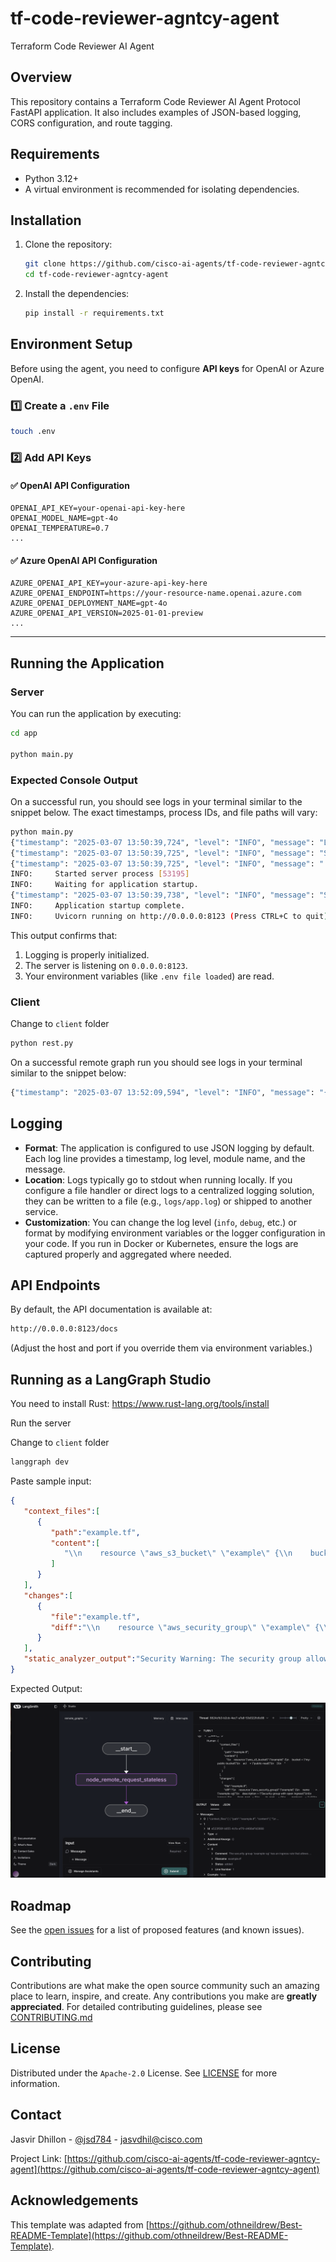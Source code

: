 # tf-code-reviewer-agntcy-agent
Terraform Code Reviewer AI Agent

## Overview

This repository contains a Terraform Code Reviewer AI Agent Protocol FastAPI application. It also includes examples of JSON-based logging, CORS configuration, and route tagging.

## Requirements

- Python 3.12+
- A virtual environment is recommended for isolating dependencies.

## Installation

1. Clone the repository:

   ```bash
   git clone https://github.com/cisco-ai-agents/tf-code-reviewer-agntcy-agent
   cd tf-code-reviewer-agntcy-agent
   ```

2. Install the dependencies:

   ```bash
   pip install -r requirements.txt
   ```

## Environment Setup

Before using the agent, you need to configure **API keys** for OpenAI or Azure OpenAI.

### **1️⃣ Create a `.env` File**

```sh
touch .env
```

### **2️⃣ Add API Keys**

#### **✅ OpenAI API Configuration**

```
OPENAI_API_KEY=your-openai-api-key-here
OPENAI_MODEL_NAME=gpt-4o
OPENAI_TEMPERATURE=0.7
...
```

#### **✅ Azure OpenAI API Configuration**

```
AZURE_OPENAI_API_KEY=your-azure-api-key-here
AZURE_OPENAI_ENDPOINT=https://your-resource-name.openai.azure.com
AZURE_OPENAI_DEPLOYMENT_NAME=gpt-4o
AZURE_OPENAI_API_VERSION=2025-01-01-preview
...
```

---

## Running the Application

### Server

You can run the application by executing:

```bash
cd app

python main.py
```

### Expected Console Output

On a successful run, you should see logs in your terminal similar to the snippet below. The exact timestamps, process IDs, and file paths will vary:

```bash
python main.py
{"timestamp": "2025-03-07 13:50:39,724", "level": "INFO", "message": "Logging is initialized. This should appear in the log file.", "module": "logging_config", "function": "configure_logging", "line": 142, "logger": "app", "pid": 53195}
{"timestamp": "2025-03-07 13:50:39,725", "level": "INFO", "message": "Starting FastAPI application...", "module": "main", "function": "main", "line": 203, "logger": "app", "pid": 53195}
{"timestamp": "2025-03-07 13:50:39,725", "level": "INFO", "message": ".env file loaded from /Users/jasvdhil/Documents/Projects/subagents/tf-code-reviewer-agntcy-agent/.env", "module": "main", "function": "load_environment_variables", "line": 43, "logger": "root", "pid": 53195}
INFO:     Started server process [53195]
INFO:     Waiting for application startup.
{"timestamp": "2025-03-07 13:50:39,738", "level": "INFO", "message": "Starting TF Code Reviewer Agent...", "module": "main", "function": "lifespan", "line": 67, "logger": "root", "pid": 53195}
INFO:     Application startup complete.
INFO:     Uvicorn running on http://0.0.0.0:8123 (Press CTRL+C to quit)
```

This output confirms that:

1. Logging is properly initialized.
2. The server is listening on `0.0.0.0:8123`.
3. Your environment variables (like `.env file loaded`) are read.

### Client

Change to `client` folder

```bash
python rest.py
```

On a successful remote graph run you should see logs in your terminal similar to the snippet below:

```bash
{"timestamp": "2025-03-07 13:52:09,594", "level": "INFO", "message": "{'event': 'final_result', 'result': {'messages': [HumanMessage(content='{\"context_files\": [{\"path\": \"example.py\", \"content\": [\"\\\\n    resource \\\\\"aws_s3_bucket\\\\\" \\\\\"example\\\\\" {\\\\n    bucket = \\\\\"my-public-bucket\\\\\"\\\\n    acl    = \\\\\"public-read\\\\\"\\\\n    }\\\\n    \"]}], \"changes\": [{\"file\": \"example.py\", \"diff\": \"\\\\n    resource \\\\\"aws_security_group\\\\\" \\\\\"example\\\\\" {\\\\n    name        = \\\\\"example-sg\\\\\"\\\\n    description = \\\\\"Security group with open ingress\\\\\"\\\\n    \\\\n    ingress {\\\\n        from_port   = 0\\\\n        to_port     = 0\\\\n        protocol    = \\\\\"-1\\\\\"\\\\n        cidr_blocks = [\\\\\"0.0.0.0/0\\\\\"]\\\\n    }\\\\n    }\\\\n    \"}], \"static_analyzer_output\": \"Security Warning: The security group allows unrestricted ingress (0.0.0.0/0).\"}', additional_kwargs={}, response_metadata={}, id='968ed363-5286-4dbd-abbe-9512181524cd'), AIMessage(content=[{'filename': 'example.py', 'line_number': 2, 'comment': 'The security group allows unrestricted ingress on all ports (0.0.0.0/0), which poses a significant security risk. Consider restricting the ingress rules to specific IP addresses or ranges to enhance security.', 'status': 'added'}], additional_kwargs={}, response_metadata={}, id='a1873bf4-889e-4809-be85-1c73a8fcc3ec')]}}", "module": "rest", "function": "<module>", "line": 242, "logger": "graph_client", "pid": 54199}
```

## Logging

- **Format**: The application is configured to use JSON logging by default. Each log line provides a timestamp, log level, module name, and the message.
- **Location**: Logs typically go to stdout when running locally. If you configure a file handler or direct logs to a centralized logging solution, they can be written to a file (e.g., `logs/app.log`) or shipped to another service.
- **Customization**: You can change the log level (`info`, `debug`, etc.) or format by modifying environment variables or the logger configuration in your code. If you run in Docker or Kubernetes, ensure the logs are captured properly and aggregated where needed.

## API Endpoints

By default, the API documentation is available at:

```bash
http://0.0.0.0:8123/docs
```

(Adjust the host and port if you override them via environment variables.)

## Running as a LangGraph Studio

You need to install Rust: <https://www.rust-lang.org/tools/install>

Run the server

Change to `client` folder

```bash
langgraph dev
```

Paste sample input:

```json
{
   "context_files":[
      {
         "path":"example.tf",
         "content":[
            "\\n    resource \"aws_s3_bucket\" \"example\" {\\n    bucket = \"my-public-bucket\"\\n    acl    = \"public-read\"\\n    }\\n    "
         ]
      }
   ],
   "changes":[
      {
         "file":"example.tf",
         "diff":"\\n    resource \"aws_security_group\" \"example\" {\\n    name        = \"example-sg\"\\n    description = \"Security group with open ingress\"\\n\\n    ingress {\\n        from_port   = 0\\n        to_port     = 0\\n        protocol    = \"-1\"\\n        cidr_blocks = [\"0.0.0.0/0\"]\\n    }\\n    }\\n    "
      }
   ],
   "static_analyzer_output":"Security Warning: The security group allows unrestricted ingress (0.0.0.0/0)."
}

```

Expected Output:

![Langgraph Studio](./docs/imgs/studio.png "Studio")

## Roadmap

See the [open issues](https://github.com/cisco-ai-agents/tf-code-reviewer-agntcy-agent/issues) for a list
of proposed features (and known issues).

## Contributing

Contributions are what make the open source community such an amazing place to
learn, inspire, and create. Any contributions you make are **greatly
appreciated**. For detailed contributing guidelines, please see
[CONTRIBUTING.md](CONTRIBUTING.md)

## License

Distributed under the `Apache-2.0` License. See [LICENSE](LICENSE) for more
information.

## Contact

Jasvir Dhillon - [@jsd784](https://github.com/jsd784) - jasvdhil@cisco.com

Project Link:
[https://github.com/cisco-ai-agents/tf-code-reviewer-agntcy-agent](https://github.com/cisco-ai-agents/tf-code-reviewer-agntcy-agent)

## Acknowledgements

This template was adapted from
[https://github.com/othneildrew/Best-README-Template](https://github.com/othneildrew/Best-README-Template).
